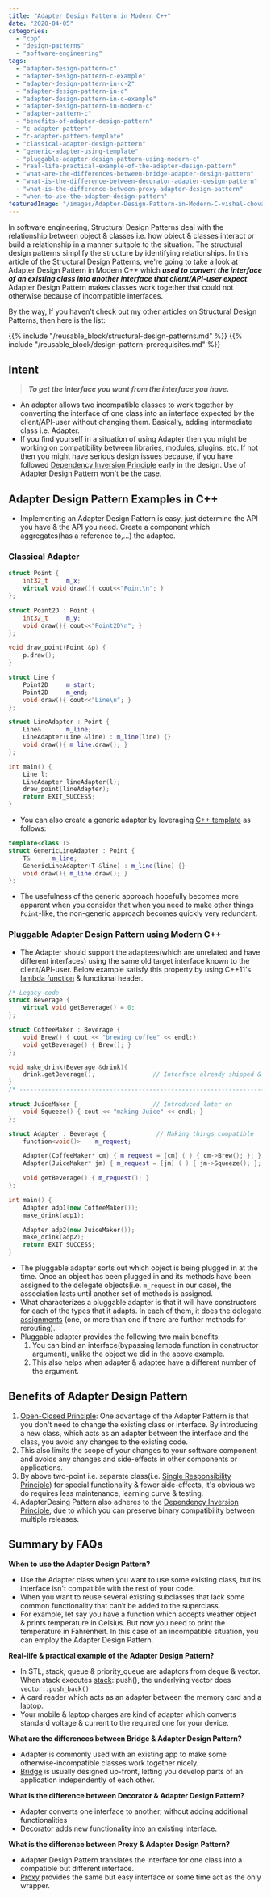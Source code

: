 ```yaml
---
title: "Adapter Design Pattern in Modern C++"
date: "2020-04-05"
categories: 
  - "cpp"
  - "design-patterns"
  - "software-engineering"
tags: 
  - "adapter-design-pattern-c"
  - "adapter-design-pattern-c-example"
  - "adapter-design-pattern-in-c-2"
  - "adapter-design-pattern-in-c"
  - "adapter-design-pattern-in-c-example"
  - "adapter-design-pattern-in-modern-c"
  - "adapter-pattern-c"
  - "benefits-of-adapter-design-pattern"
  - "c-adapter-pattern"
  - "c-adapter-pattern-template"
  - "classical-adapter-design-pattern"
  - "generic-adapter-using-template"
  - "pluggable-adapter-design-pattern-using-modern-c"
  - "real-life-practical-example-of-the-adapter-design-pattern"
  - "what-are-the-differences-between-bridge-adapter-design-pattern"
  - "what-is-the-difference-between-decorator-adapter-design-pattern"
  - "what-is-the-difference-between-proxy-adapter-design-pattern"
  - "when-to-use-the-adapter-design-pattern"
featuredImage: "/images/Adapter-Design-Pattern-in-Modern-C-vishal-chovatiya.png"
---
```


In software engineering, Structural Design Patterns deal with the relationship between object & classes i.e. how object & classes interact or build a relationship in a manner suitable to the situation. The structural design patterns simplify the structure by identifying relationships. In this article of the Structural Design Patterns, we're going to take a look at Adapter Design Pattern in Modern C++ which **_used to convert the interface of an existing class into another interface that client/API-user expect_**. Adapter Design Pattern makes classes work together that could not otherwise because of incompatible interfaces.

By the way, If you haven’t check out my other articles on Structural Design Patterns, then here is the list:

{{% include "/reusable_block/structural-design-patterns.md" %}}
{{% include "/reusable_block/design-pattern-prerequisites.md" %}}

## Intent

> **_To get the interface you want from the interface you have._**

- An adapter allows two incompatible classes to work together by converting the interface of one class into an interface expected by the client/API-user without changing them. Basically, adding intermediate class i.e. Adapter.
- If you find yourself in a situation of using Adapter then you might be working on compatibility between libraries, modules, plugins, etc. If not then you might have serious design issues because, if you have followed [Dependency Inversion Principle](/posts/dependency-inversion-principle-in-cpp-solid-as-a-rock/) early in the design. Use of Adapter Design Pattern won't be the case.

## Adapter Design Pattern Examples in C++

- Implementing an Adapter Design Pattern is easy, just determine the API you have & the API you need. Create a component which aggregates(has a reference to,…) the adaptee.

### Classical Adapter

```cpp
struct Point {
    int32_t     m_x;
    virtual void draw(){ cout<<"Point\n"; }
};

struct Point2D : Point {
    int32_t     m_y;
    void draw(){ cout<<"Point2D\n"; }
};

void draw_point(Point &p) {
    p.draw();
}

struct Line {
    Point2D     m_start;
    Point2D     m_end;
    void draw(){ cout<<"Line\n"; }
};

struct LineAdapter : Point {
    Line&       m_line;
    LineAdapter(Line &line) : m_line(line) {}
    void draw(){ m_line.draw(); }
};

int main() {
    Line l;
    LineAdapter lineAdapter(l);
    draw_point(lineAdapter);
    return EXIT_SUCCESS;
}
```

- You can also create a generic adapter by leveraging [C++ template](/posts/c-template-a-quick-uptodate-look/) as follows:

```cpp
template<class T>
struct GenericLineAdapter : Point {
    T&      m_line;
    GenericLineAdapter(T &line) : m_line(line) {}
    void draw(){ m_line.draw(); }
};
```

- The usefulness of the generic approach hopefully becomes more apparent when you consider that when you need to make other things `Point`\-like, the non-generic approach becomes quickly very redundant.

### Pluggable Adapter Design Pattern using Modern C++

- The Adapter should support the adaptees(which are unrelated and have different interfaces) using the same old target interface known to the client/API-user. Below example satisfy this property by using C++11's [lambda function](/posts/learn-lambda-function-in-cpp-with-example/) & functional header.

```cpp
/* Legacy code -------------------------------------------------------------- */
struct Beverage {
    virtual void getBeverage() = 0;
};

struct CoffeeMaker : Beverage {
    void Brew() { cout << "brewing coffee" << endl;}
    void getBeverage() { Brew(); }
};

void make_drink(Beverage &drink){
    drink.getBeverage();                // Interface already shipped & known to client
}
/* --------------------------------------------------------------------------- */

struct JuiceMaker {                     // Introduced later on
    void Squeeze() { cout << "making Juice" << endl; }
};

struct Adapter : Beverage {              // Making things compatible
    function<void()>    m_request;

    Adapter(CoffeeMaker* cm) { m_request = [cm] ( ) { cm->Brew(); }; }
    Adapter(JuiceMaker* jm) { m_request = [jm] ( ) { jm->Squeeze(); }; }

    void getBeverage() { m_request(); }
};

int main() {
    Adapter adp1(new CoffeeMaker());
    make_drink(adp1);

    Adapter adp2(new JuiceMaker());
    make_drink(adp2);
    return EXIT_SUCCESS;
}
```

- The pluggable adapter sorts out which object is being plugged in at the time. Once an object has been plugged in and its methods have been assigned to the delegate objects(i.e. `m_request` in our case), the association lasts until another set of methods is assigned.
- What characterizes a pluggable adapter is that it will have constructors for each of the types that it adapts. In each of them, it does the delegate [assignments](/posts/2-wrong-way-to-learn-copy-assignment-operator-in-cpp-with-example/) (one, or more than one if there are further methods for rerouting).
- Pluggable adapter provides the following two main benefits:
    1. You can bind an interface(bypassing lambda function in constructor argument), unlike the object we did in the above example.
    2. This also helps when adapter & adaptee have a different number of the argument.

## Benefits of Adapter Design Pattern

1. [Open-Closed Principle](/posts/open-closed-principle-in-cpp-solid-as-a-rock/): One advantage of the Adapter Pattern is that you don't need to change the existing class or interface. By introducing a new class, which acts as an adapter between the interface and the class, you avoid any changes to the existing code.
2. This also limits the scope of your changes to your software component and avoids any changes and side-effects in other components or applications.
3. By above two-point i.e. separate class(i.e. [Single Responsibility Principle](/posts/single-responsibility-principle-in-cpp-solid-as-a-rock/)) for special functionality & fewer side-effects, it's obvious we do requires less maintenance, learning curve & testing.
4. AdapterDesing Pattern also adheres to the [Dependency Inversion Principle](/posts/dependency-inversion-principle-in-cpp-solid-as-a-rock/), due to which you can preserve binary compatibility between multiple releases.

## Summary by FAQs

**When to use the Adapter Design Pattern?**

- Use the Adapter class when you want to use some existing class, but its interface isn't compatible with the rest of your code.  
- When you want to reuse several existing subclasses that lack some common functionality that can’t be added to the superclass.  
- For example, let say you have a function which accepts weather object & prints temperature in Celsius. But now you need to print the temperature in Fahrenheit. In this case of an incompatible situation, you can employ the Adapter Design Pattern.

**Real-life & practical example of the Adapter Design Pattern?**

- In STL, stack, queue & priority\_queue are adaptors from deque & vector. When stack executes [stack](https://en.cppreference.com/w/cpp/container/stack)::push(), the underlying vector does `vector::push_back()`  
- A card reader which acts as an adapter between the memory card and a laptop.  
- Your mobile & laptop charges are kind of adapter which converts standard voltage & current to the required one for your device.

**What are the differences between Bridge & Adapter Design Pattern?**

- Adapter is commonly used with an existing app to make some otherwise-incompatible classes work together nicely.  
- [Bridge](/posts/bridge-design-pattern-in-modern-cpp/) is usually designed up-front, letting you develop parts of an application independently of each other.

**What is the difference between Decorator & Adapter Design Pattern?**

- Adapter converts one interface to another, without adding additional functionalities  
- [Decorator](/posts/decorator-design-pattern-in-modern-cpp/) adds new functionality into an existing interface.

**What is the difference between Proxy & Adapter Design Pattern?**

- Adapter Design Pattern translates the interface for one class into a compatible but different interface.  
- [Proxy](/posts/proxy-design-pattern-in-modern-cpp/) provides the same but easy interface or some time act as the only wrapper.
